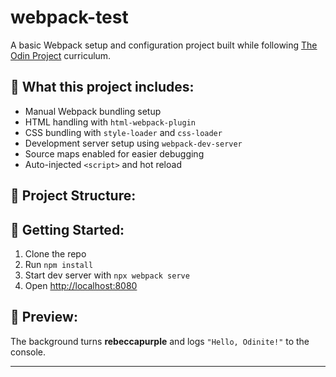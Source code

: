 # webpack-test

A basic Webpack setup and configuration project built while following [The Odin Project](https://www.theodinproject.com/) curriculum.

## 🔧 What this project includes:
- Manual Webpack bundling setup
- HTML handling with `html-webpack-plugin`
- CSS bundling with `style-loader` and `css-loader`
- Development server setup using `webpack-dev-server`
- Source maps enabled for easier debugging
- Auto-injected `<script>` and hot reload

## 📁 Project Structure:

## 🚀 Getting Started:
1. Clone the repo  
2. Run `npm install`  
3. Start dev server with `npx webpack serve`  
4. Open [http://localhost:8080](http://localhost:8080)

## 📸 Preview:
The background turns **rebeccapurple** and logs `"Hello, Odinite!"` to the console.

---


